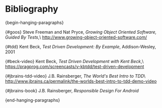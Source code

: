 
# Bibliography

{begin-hanging-paragraphs}

{#goos}
Steve Freeman and Nat Pryce, *Growing Object Oriented Software, Guided By Tests*,\\
http://www.growing-object-oriented-software.com/

{#tdd}
Kent Beck, *Test Driven Development: By Example*, Addison-Wesley, 2001

{#beck-video}
Kent Beck, *Test Driven Development with Kent Beck*,\\
https://pragprog.com/screencasts/v-kbtdd/test-driven-development

{#jbrains-tdd-video}
J.B. Rainsberger, *The World's Best Intro to TDD*\\ http://www.jbrains.ca/permalink/the-worlds-best-intro-to-tdd-demo-video

{#jbrains-book}
J.B. Rainsberger, *Responsible Design For Android*

{end-hanging-paragraphs}